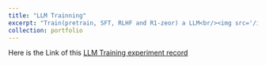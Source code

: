 ```yaml
---
title: "LLM Trainning"
excerpt: "Train(pretrain, SFT, RLHF and R1-zeor) a LLM<br/><img src='/images/500x300.png'>"
collection: portfolio
---
```


Here is the Link of this [LLM Training experiment record](https://blog.csdn.net/ChengEarth/article/details/146292770?fromshare=blogdetail&sharetype=blogdetail&sharerId=146292770&sharerefer=PC&sharesource=ChengEarth&sharefrom=from_link) 
